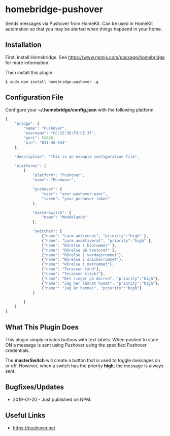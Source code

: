 # homebridge-pushover

Sends messages via Pushover from HomeKit. Can be used in HomeKit automation 
so that you may be alerted when things happend in your home.

## Installation

First, install Homebridge. See https://www.npmjs.com/package/homebridge
for more information.

Then install this plugin.

    $ sudo npm install homebridge-pushover -g

## Configuration File

Configure your **~/.homebridge/config.json** with the following platform.


```javascript
{
    "bridge": {
        "name": "Pushover",
        "username": "CC:22:3D:F3:CE:37",
        "port": 51826,
        "pin": "031-45-154"
    },

    "description": "This is an example configuration file",

    "platforms": [
        {
            "platform": "Pushover",
            "name": "Pushover",

            "pushover": {
                "user": "your-pushover-user",
                "token": "your-pushover-token"
            },

            "masterSwitch": {
                "name": "Meddelande"
            },

            "switches": [
                {"name": "Larm aktiverat", "priority":"high" },
                {"name": "Larm avaktiverat", "priority":"high" },
                {"name": "Rörelse i biorummet" },
                {"name": "Rörelse på kontoret" },
                {"name": "Rörelse i vardagsrummet"},
                {"name": "Rörelse i snickarrummet"},
                {"name": "Rörelse i matrummet"},
                {"name": "Terassen tänd"},
                {"name": "Terassen släckt"},
                {"name": "Det ringer på dörren", "priority":"high"},
                {"name": "Jag har lämnat huset", "priority":"high"},
                {"name": "Jag är hemma!", "priority":"high"}
            ]

        }
    ]
}

```
## What This Plugin Does

This plugin simply creates buttons with text labels. When pushed to state ON
a message is sent using Pushover using the specified Pushover credentials.

The **masterSwitch** will create a button that is used to toggle
messages on or off. However, when a switch has the priority **high**, the message is always sent.

## Bugfixes/Updates

* 2019-01-20 - Just published on NPM.

## Useful Links

* https://pushover.net
